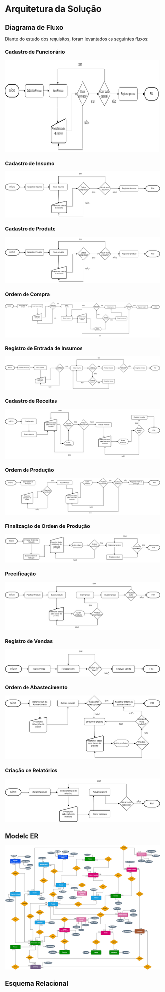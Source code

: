# Arquitetura da Solução

## Diagrama de Fluxo

Diante do estudo dos requisitos, foram levantados os seguintes fluxos:

### Cadastro de Funcionário

<img src="https://github.com/CarlosCamuzzi/abap-top-bakery/blob/main/docs/img/flow_top_bakery_cadastro_pessoa.png" width="500" height="300">

### Cadastro de Insumo

![flow: cadastro de insumo](https://github.com/CarlosCamuzzi/abap-top-bakery/blob/main/docs/img/flow_top_bakery_cadastro_insumo.png)

### Cadastro de Produto

![flow: cadastro de produto](https://github.com/CarlosCamuzzi/abap-top-bakery/blob/main/docs/img/flow_top_bakery_cadastro_produto.png)

### Ordem de Compra

![flow: ordem de compra](https://github.com/CarlosCamuzzi/abap-top-bakery/blob/main/docs/img/flow_top_bakery_ordem_de_compra.png)

### Registro de Entrada de Insumos

![flow: entrada de insumos](https://github.com/CarlosCamuzzi/abap-top-bakery/blob/main/docs/img/flow_top_bakery_entrada_insumos.png)

### Cadastro de Receitas

![flow: cadastro de receitas](https://github.com/CarlosCamuzzi/abap-top-bakery/blob/main/docs/img/flow_top_bakery_cadastro_receita.png)

### Ordem de Produção

![flow: ordem de producao](https://github.com/CarlosCamuzzi/abap-top-bakery/blob/main/docs/img/flow_top_bakery_ordem_producao.png)

### Finalização de Ordem de Produção

![flow: finalizacao ordem producao](https://github.com/CarlosCamuzzi/abap-top-bakery/blob/main/docs/img/flow_top_bakery_finalizar_ordem_producao.png)

### Precificação

![flow: precificacao](https://github.com/CarlosCamuzzi/abap-top-bakery/blob/main/docs/img/flow_top_bakery_precificacao.png)

### Registro de Vendas

![flow: registro de vendas](https://github.com/CarlosCamuzzi/abap-top-bakery/blob/main/docs/img/flow_top_bakery_venda.png)

### Ordem de Abastecimento

![flow: ordem de abastecimento](https://github.com/CarlosCamuzzi/abap-top-bakery/blob/main/docs/img/flow_top_bakery_ordem_abastecimento.png)

### Criação de Relatórios

![flow: criacao de relatorios](https://github.com/CarlosCamuzzi/abap-top-bakery/blob/main/docs/img/flow_top_bakery_relatorios.png)

## Modelo ER

![modelo er: modelagem entidade relacionamento](https://github.com/CarlosCamuzzi/abap-top-bakery/blob/main/docs/img/modelo-er-top-bakery.drawio.png)

## Esquema Relacional
